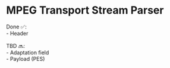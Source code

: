 <h1>MPEG Transport Stream Parser</h1>
Done 	&#x2705: <br>
  - Header <br><br>
TBD &#x1F51C:
<br>- Adaptation field
<br>- Payload (PES)
